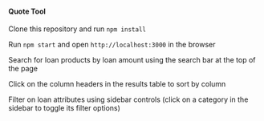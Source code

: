 #### Quote Tool

Clone this repository and run `npm install`

Run `npm start` and open `http://localhost:3000` in the browser

Search for loan products by loan amount using the search bar at the top of the page

Click on the column headers in the results table to sort by column

Filter on loan attributes using sidebar controls (click on a category in the sidebar to toggle its filter options)
